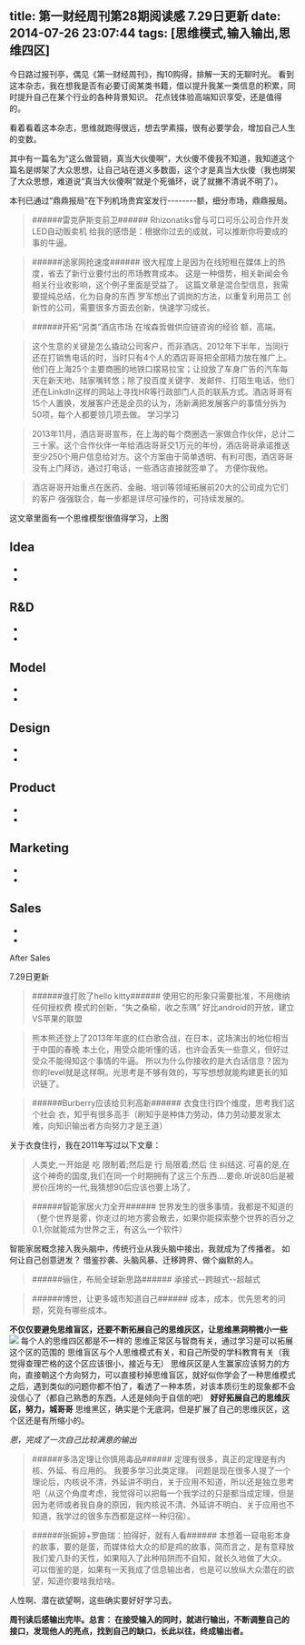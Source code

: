 title: 第一财经周刊第28期阅读感 7.29日更新
date: 2014-07-26 23:07:44
tags: [思维模式,输入输出,思维四区]
---
今日路过报刊亭，偶见《第一财经周刊》，掏10购得，排解一天的无聊时光。
看到这本杂志，我在想我是否有必要订阅某类书籍，借以提升我某一类信息的积累，同时提升自己在某个行业的各种背景知识。
花点钱体验高端知识享受，还是值得的。

看着看着这本杂志，思维就跑得很远，想去学素描，很有必要学会，增加自己人生的变数。


其中有一篇名为“这么做营销，真当大伙傻啊”，大伙傻不傻我不知道，我知道这个篇名是绑架了大众思想，让自己站在道义多数面，这个才是真当大伙傻（我也绑架了大众思想，难道说“真当大伙傻啊”就是个死循环，说了就撇不清说不明了）。

本刊已通过“鼎鼎报局”在下列机场贵宾室发行--------额，细分市场，鼎鼎报局。

>######雷克萨斯变前卫######
>Rhizonatiks曾与可口可乐公司合作开发LED自动贩卖机
给我的感悟是：根据你过去的成就，可以推断你将要成的事的牛逼。

>######途家网抢速度######
>很大程度上是因为在线短租在媒体上的热度，省去了新行业要付出的市场教育成本。
这是一种借势，相关新闻会令相关行业收影响，这个例子里面是受益了。
这篇文章是混合型信息，我需要提纯总结，化为自身的东西
>罗军想出了调岗的方法，以重复利用员工
创新性的公司，需要很多方面去创新，快速学习成长。


>######开拓“另类”酒店市场
>在埃森哲做供应链咨询的经验
额，高端。

>这个生意的关键是怎么撬动公司客户，而非酒店。2012年下半年，当同行还在打销售电话的时，当时只有4个人的酒店哥哥把全部精力放在推广上。他们在上海25个主要商圈的地铁口摆易拉宝；让投放了车身广告的汽车每天在新天地、陆家嘴转悠；除了投百度关键字、发邮件、打陌生电话，他们还在LinkdIn这样的网站上寻找HR等行政部门人员的联系方式。酒店哥哥有15个人置换，发展客户还是全员的认为，汤新满把发展客户的事情分拆为50项，每个人都要领几项去做。
学习学习

>2013年11月，酒店哥哥宣布，在上海的每个商圈选一家做合作伙伴，总计二三十家。这个合作伙伴一年给酒店哥哥交1万元的年份，酒店哥哥承诺推送至少250个用户信息给对方。这个方案由于简单透明、有利可图，酒店哥哥没有上门拜访，通过打电话，一些酒店直接就签单了。
方便你我他。

>酒店哥哥开始重点在医药、金融、培训等领域拓展前20大的公司成为它们的客户
强强联合，每一步都是详尽可操作的，可持续发展的。

这文章里面有一个思维模型很值得学习，上图

Idea
-
-
-
R&D
-
-
-
Model
-
-
-
Design
-
-
-
Product
-
-
-
Marketing
-
-
-
Sales
-
-
-
After Sales




7.29日更新
>######谁打败了hello kitty######
>使用它的形象只需要批准，不用缴纳任何授权费
模式的创新，“失之桑榆，收之东隅”  好比android的开放，建立VS苹果的联盟

>熊本熊还登上了2013年年底的红白歌合战，在日本，这场演出的地位相当于中国的春晚
本土化，用受众能听懂的话，也许会丢失一些意义，但好过受众不能得知这个事情的牛逼。
所以为什么你接收的是大白话信息？因为你的level就是这样啊。光思考是不够有效的，写写想想就能构建更长的知识链了。

>######Burberry应该给贝利高新######
衣食住行四个维度，思考我们这个社会
衣，知乎有很多高手（刷知乎是种体力劳动，体力劳动要发家太难，向知识输出者方向努力才是王道）

关于衣食住行，我在2011年写过以下文章：
>人类史,一开始是 吃 限制着;然后是 行 局限着;然后 住 纠结这. 可喜的是,在这个神奇的国度,我们在同一个时期拥有了这三个东西....要命.听说80后是被房价压垮的一代,我猜想90后应该也要上场了。

>######智能家居火力全开######
世界发生的很多事情，我都是不知道的（整个世界是雾，你走过的地方雾会散去，如果你能探索整个世界的百分之0.1,你就能成为世界之王，有这么一个软件）

智能家居概念接入我头脑中，传统行业从我头脑中接出，我就成为了传播者。
如何让自己创意迸发？
借鉴抄袭、头脑风暴、迁移跨界、做个幽默的人。

>######骊住，布局全球新思路######
承接式--跨越式--超越式

>######博世，让更多城市知道自己######
成本，成本，优先思考的问题，究竟有哪些成本。

**不仅仅要避免思维盲区，还要不断拓展自己的思维灰区，让思维黑洞稍微小一些**
![](http://lbconline.qiniudn.com/%E6%80%9D%E7%BB%B4%E5%9B%9B%E5%8C%BA%E6%80%9D%E8%80%83.png)
每个人的思维四区都是不一样的
思维正常区与智商有关，通过学习是可以拓展这个区的范围的
思维盲区与个人思维模式有关，和自己所受的学科教育有关（我觉得查理芒格的这个区应该很小，接近与无）
思维灰区是人生赢家应该努力的方向，直接朝这个方向努力，可以直接秒掉思维盲区，就好似你学会了一种思维模式之后，遇到类似的问题你都不怕了，看透了一种本质，对该本质衍生的现象都不会没信心了（都自己熟悉的东西，人还是倾向于自信的吧）
**好好拓展自己的思维灰区，努力，城哥哥**
思维黑区，确实是个无底洞，但是扩展了自己的思维灰区，这个区还是有所缩小的。

*恩，完成了一次自己比较满意的输出*

>######多洛定理让你慎用毒品######
定理有很多，真正的定理是有内核、外延、有应用的。
我要多学习此类定理。
问题是现在很多人提了一个理论后，内核说不清，外延讲不明白，关于应用不知道，所以还是独立思考吧（从这个角度考虑，我觉得可以把每一个我学过的只是都当成定理，但是因为老师或者我自身的原因，我内核说不清、外延讲不明白、关于应用也不知道，我学过的很多东西都是这样一种归宿）。


>######张婉婷+罗曲瑞：拍得好，就有人看######
本想着一窥电影本身的故事，要的是蛋，而媒体给大众的却是鸡的故事，简而言之，是有意释放我们爱八卦的天性，如果陷入了此种陷阱而不自知，就长久地做了大众。
可以借鉴的是，如果有一天我成了信息输出者，也是可以放纵大众潜在的欲望，知道你要啥我给啥。

人性啊、潜在欲望啊，这些确实要好好学习去。

**周刊读后感输出完毕。总言：
在接受输入的同时，就进行输出，不断调整自己的接口，发现他人的亮点，找到自己的缺口，长此以往，终成输出者。**

